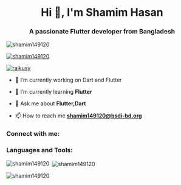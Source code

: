 <h1 align="center">Hi 👋, I'm Shamim Hasan</h1>
<h3 align="center">A passionate Flutter developer from Bangladesh</h3>

<p align="left"> <img src="https://komarev.com/ghpvc/?username=shamim149120&label=Profile%20views&color=0e75b6&style=flat" alt="shamim149120" /> </p>

<p align="left"> <a href="https://github.com/ryo-ma/github-profile-trophy"><img src="https://github-profile-trophy.vercel.app/?username=shamim149120" alt="shamim149120" /></a> </p>

<p align="left"> <a href="" target="blank"><img src="https://img.shields.io/twitter/follow/raikusy?logo=twitter&style=for-the-badge" alt="raikusy" /></a> </p>

- 🔭 I’m currently working on Dart and Flutter 

- 🌱 I’m currently learning **Flutter**



- 💬 Ask me about **Flutter,Dart**

- 📫 How to reach me **shamim149120@bsdi-bd.org**



<h3 align="left">Connect with me:</h3>



<h3 align="left">Languages and Tools:</h3>


<p><img align="left" src="https://github-readme-stats.vercel.app/api/top-langs?username=shamim149120&show_icons=true&locale=en&layout=compact" alt="shamim149120" /></p>

<p>&nbsp;<img align="center" src="https://github-readme-stats.vercel.app/api?username=shamim149120&show_icons=true&locale=en" alt="shamim149120" /></p>

<p><img align="center" src="https://github-readme-streak-stats.herokuapp.com/?user=shamim149120&" alt="shamim149120" /></p>
